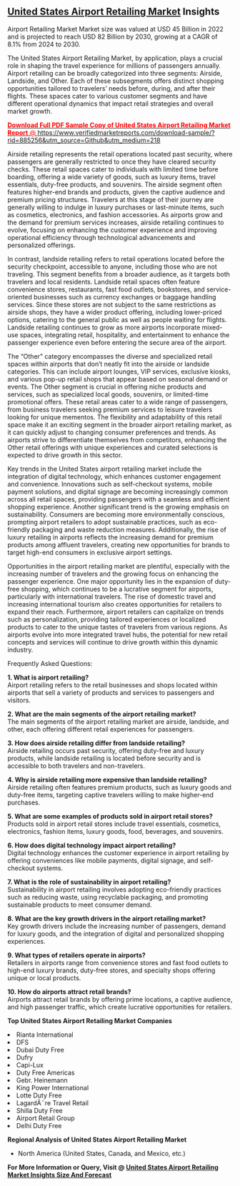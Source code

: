 <h2><a href="https://www.verifiedmarketreports.com/download-sample/?rid=885256&amp;utm_source=Github&amp;utm_medium=218" target="_blank">United States Airport Retailing Market</a> Insights</h2><p>Airport Retailing Market Market size was valued at USD 45 Billion in 2022 and is projected to reach USD 82 Billion by 2030, growing at a CAGR of 8.1% from 2024 to 2030.</p><p><p>The United States Airport Retailing Market, by application, plays a crucial role in shaping the travel experience for millions of passengers annually. Airport retailing can be broadly categorized into three segments: Airside, Landside, and Other. Each of these subsegments offers distinct shopping opportunities tailored to travelers’ needs before, during, and after their flights. These spaces cater to various customer segments and have different operational dynamics that impact retail strategies and overall market growth.</p> <p><a href="#"><p><span class=""><span style="color: #ff0000;"><strong>Download Full PDF Sample Copy of United States Airport Retailing Market Report</strong> @ </span><a href="https://www.verifiedmarketreports.com/download-sample/?rid=885256&amp;utm_source=Github&amp;utm_medium=218" target="_blank">https://www.verifiedmarketreports.com/download-sample/?rid=885256&amp;utm_source=Github&amp;utm_medium=218</a></span></p></a></p> <p>Airside retailing represents the retail operations located past security, where passengers are generally restricted to once they have cleared security checks. These retail spaces cater to individuals with limited time before boarding, offering a wide variety of goods, such as luxury items, travel essentials, duty-free products, and souvenirs. The airside segment often features higher-end brands and products, given the captive audience and premium pricing structures. Travelers at this stage of their journey are generally willing to indulge in luxury purchases or last-minute items, such as cosmetics, electronics, and fashion accessories. As airports grow and the demand for premium services increases, airside retailing continues to evolve, focusing on enhancing the customer experience and improving operational efficiency through technological advancements and personalized offerings.</p> <p>In contrast, landside retailing refers to retail operations located before the security checkpoint, accessible to anyone, including those who are not traveling. This segment benefits from a broader audience, as it targets both travelers and local residents. Landside retail spaces often feature convenience stores, restaurants, fast food outlets, bookstores, and service-oriented businesses such as currency exchanges or baggage handling services. Since these stores are not subject to the same restrictions as airside shops, they have a wider product offering, including lower-priced options, catering to the general public as well as people waiting for flights. Landside retailing continues to grow as more airports incorporate mixed-use spaces, integrating retail, hospitality, and entertainment to enhance the passenger experience even before entering the secure area of the airport.</p> <p>The “Other” category encompasses the diverse and specialized retail spaces within airports that don’t neatly fit into the airside or landside categories. This can include airport lounges, VIP services, exclusive kiosks, and various pop-up retail shops that appear based on seasonal demand or events. The Other segment is crucial in offering niche products and services, such as specialized local goods, souvenirs, or limited-time promotional offers. These retail areas cater to a wide range of passengers, from business travelers seeking premium services to leisure travelers looking for unique mementos. The flexibility and adaptability of this retail space make it an exciting segment in the broader airport retailing market, as it can quickly adjust to changing consumer preferences and trends. As airports strive to differentiate themselves from competitors, enhancing the Other retail offerings with unique experiences and curated selections is expected to drive growth in this sector.</p> <p>Key trends in the United States airport retailing market include the integration of digital technology, which enhances customer engagement and convenience. Innovations such as self-checkout systems, mobile payment solutions, and digital signage are becoming increasingly common across all retail spaces, providing passengers with a seamless and efficient shopping experience. Another significant trend is the growing emphasis on sustainability. Consumers are becoming more environmentally conscious, prompting airport retailers to adopt sustainable practices, such as eco-friendly packaging and waste reduction measures. Additionally, the rise of luxury retailing in airports reflects the increasing demand for premium products among affluent travelers, creating new opportunities for brands to target high-end consumers in exclusive airport settings.</p> <p>Opportunities in the airport retailing market are plentiful, especially with the increasing number of travelers and the growing focus on enhancing the passenger experience. One major opportunity lies in the expansion of duty-free shopping, which continues to be a lucrative segment for airports, particularly with international travelers. The rise of domestic travel and increasing international tourism also creates opportunities for retailers to expand their reach. Furthermore, airport retailers can capitalize on trends such as personalization, providing tailored experiences or localized products to cater to the unique tastes of travelers from various regions. As airports evolve into more integrated travel hubs, the potential for new retail concepts and services will continue to drive growth within this dynamic industry.</p> <p>Frequently Asked Questions:</p> <p><strong>1. What is airport retailing?</strong><br>Airport retailing refers to the retail businesses and shops located within airports that sell a variety of products and services to passengers and visitors.</p> <p><strong>2. What are the main segments of the airport retailing market?</strong><br>The main segments of the airport retailing market are airside, landside, and other, each offering different retail experiences for passengers.</p> <p><strong>3. How does airside retailing differ from landside retailing?</strong><br>Airside retailing occurs past security, offering duty-free and luxury products, while landside retailing is located before security and is accessible to both travelers and non-travelers.</p> <p><strong>4. Why is airside retailing more expensive than landside retailing?</strong><br>Airside retailing often features premium products, such as luxury goods and duty-free items, targeting captive travelers willing to make higher-end purchases.</p> <p><strong>5. What are some examples of products sold in airport retail stores?</strong><br>Products sold in airport retail stores include travel essentials, cosmetics, electronics, fashion items, luxury goods, food, beverages, and souvenirs.</p> <p><strong>6. How does digital technology impact airport retailing?</strong><br>Digital technology enhances the customer experience in airport retailing by offering conveniences like mobile payments, digital signage, and self-checkout systems.</p> <p><strong>7. What is the role of sustainability in airport retailing?</strong><br>Sustainability in airport retailing involves adopting eco-friendly practices such as reducing waste, using recyclable packaging, and promoting sustainable products to meet consumer demand.</p> <p><strong>8. What are the key growth drivers in the airport retailing market?</strong><br>Key growth drivers include the increasing number of passengers, demand for luxury goods, and the integration of digital and personalized shopping experiences.</p> <p><strong>9. What types of retailers operate in airports?</strong><br>Retailers in airports range from convenience stores and fast food outlets to high-end luxury brands, duty-free stores, and specialty shops offering unique or local products.</p> <p><strong>10. How do airports attract retail brands?</strong><br>Airports attract retail brands by offering prime locations, a captive audience, and high passenger traffic, which create lucrative opportunities for retailers.</p> </p><p><strong>Top United States Airport Retailing Market Companies</strong></p><div data-test-id=""><p><li>Rianta International</li><li> DFS</li><li> Dubai Duty Free</li><li> Dufry</li><li> Capi-Lux</li><li> Duty Free Americas</li><li> Gebr. Heinemann</li><li> King Power International</li><li> Lotte Duty Free</li><li> LagardÃ¨re Travel Retail</li><li> Shilla Duty Free</li><li> Airport Retail Group</li><li> Delhi Duty Free</li></p><div><strong>Regional Analysis of&nbsp;United States Airport Retailing Market</strong></div><ul><li dir="ltr"><p dir="ltr">North America&nbsp;(United States, Canada, and Mexico, etc.)</p></li></ul><p><strong>For More Information or Query, Visit @&nbsp;</strong><strong><a href="https://www.verifiedmarketreports.com/product/airport-retailing-market/?utm_source=Github&amp;utm_medium=218" target="_blank">United States Airport Retailing Market Insights Size And Forecast</a></strong></p></div>
